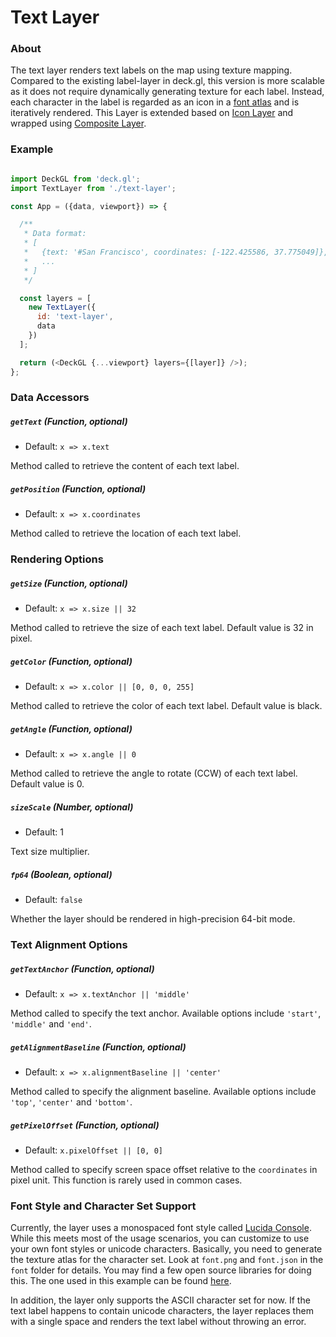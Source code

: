
# Text Layer

### About

The text layer renders text labels on the map using texture mapping. Compared to the existing label-layer in deck.gl, this version is more scalable as it does not require dynamically generating texture for each label. Instead, each character in the label is regarded as an icon in a [font atlas](./font) and is iteratively rendered.
This Layer is extended based on [Icon Layer](/docs/layers/icon-layer.md) and wrapped using [Composite Layer](/docs/api-reference/composite-layer.md).

### Example

```js

import DeckGL from 'deck.gl';
import TextLayer from './text-layer';

const App = ({data, viewport}) => {

  /**
   * Data format:
   * [
   *   {text: '#San Francisco', coordinates: [-122.425586, 37.775049]},
   *   ...
   * ]
   */

  const layers = [
    new TextLayer({
      id: 'text-layer',
      data
    })
  ];

  return (<DeckGL {...viewport} layers={[layer]} />);
};
```

### Data Accessors

##### `getText` (Function, optional)

- Default: `x => x.text`

Method called to retrieve the content of each text label.

##### `getPosition` (Function, optional)

- Default: `x => x.coordinates`

Method called to retrieve the location of each text label.

### Rendering Options

##### `getSize` (Function, optional)

- Default: `x => x.size || 32`

Method called to retrieve the size of each text label. Default value is 32 in pixel.

##### `getColor` (Function, optional)

- Default: `x => x.color || [0, 0, 0, 255]`

Method called to retrieve the color of each text label. Default value is black.

##### `getAngle` (Function, optional)

- Default: `x => x.angle || 0`

Method called to retrieve the angle to rotate (CCW) of each text label. Default value is 0.

##### `sizeScale` (Number, optional)

- Default: 1

Text size multiplier.

##### `fp64` (Boolean, optional)

- Default: `false`

Whether the layer should be rendered in high-precision 64-bit mode.

### Text Alignment Options

##### `getTextAnchor` (Function, optional)

- Default: `x => x.textAnchor || 'middle'`

Method called to specify the text anchor. Available options include `'start'`, `'middle'` and `'end'`.

##### `getAlignmentBaseline` (Function, optional)

- Default: `x => x.alignmentBaseline || 'center'`

Method called to specify the alignment baseline. Available options include `'top'`, `'center'` and `'bottom'`.

##### `getPixelOffset` (Function, optional)

- Default: `x.pixelOffset || [0, 0]`

Method called to specify screen space offset relative to the `coordinates` in pixel unit. This function is rarely used in common cases.

### Font Style and Character Set Support
Currently, the layer uses a monospaced font style called [Lucida Console](https://en.wikipedia.org/wiki/Lucida#Lucida_Console). While this meets most of the usage scenarios, you can customize to use your own font styles or unicode characters. Basically, you need to generate the texture atlas for the character set. Look at `font.png` and `font.json` in the `font` folder for details. You may find a few open source libraries for doing this. The one used in this example can be found [here](https://github.com/rivulet-zhang/Font-Atlas-Generator).

In addition, the layer only supports the ASCII character set for now. If the text label happens to contain unicode characters, the layer replaces them with a single space and renders the text label without throwing an error.
